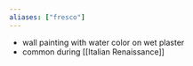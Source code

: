 ```yaml
---
aliases: ["fresco"]
---
```

- wall painting with water color on wet plaster
- common during [[Italian Renaissance]]